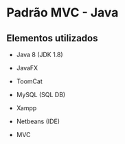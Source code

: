 # Padrão MVC - Java

## Elementos utilizados

- Java 8 (JDK 1.8)

- JavaFX 

- ToomCat 

- MySQL (SQL DB)

- Xampp

- Netbeans (IDE)

- MVC
